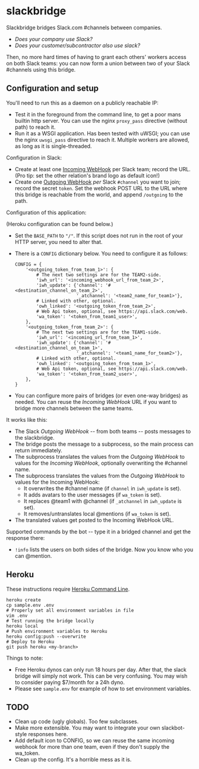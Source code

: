 slackbridge
===========

Slackbridge bridges Slack.com #channels between companies.

  * _Does your company use Slack?_
  * _Does your customer/subcontractor also use slack?_

Then, no more hard times of having to grant each others' workers access
on both Slack teams: you can now form a union between two of your Slack
\#channels using this bridge.


Configuration and setup
-----------------------

You'll need to run this as a daemon on a publicly reachable IP:

  * Test it in the foreground from the command line, to get a poor mans
    builtin http server. You can use the nginx `proxy_pass` directive
    (without path) to reach it.
  * Run it as a WSGI application. Has been tested with uWSGI; you can
    use the nginx `uwsgi_pass` directive to reach it. Multiple workers
    are allowed, as long as it is single-threaded.

Configuration in Slack:

  * Create at least one
    [Incoming WebHook](https://my.slack.com/services/new/incoming-webhook)
    per Slack team; record the URL.
    (Pro tip: set the other relation's brand logo as default icon!)
  * Create one
    [Outgoing WebHook](https://my.slack.com/services/new/outgoing-webhook)
    _per_ Slack `#channel` you want to join;
    record the secret `token`. Set the webhook POST URL to the URL where
    this bridge is reachable from the world, and append `/outgoing` to
    the path.

Configuration of this application:

(Heroku configuration can be found below.)

  * Set the `BASE_PATH` to `"/"`. If this script does not run in the root of
    your HTTP server, you need to alter that.
  * There is a `CONFIG` dictionary below. You need to configure it as
    follows:

        CONFIG = {
            '<outgoing_token_from_team_1>': {
                # The next two settings are for the TEAM2-side.
                'iwh_url': '<incoming_webhook_url_from_team_2>',
                'iwh_update': {'channel': '#<destination_channel_on_team_2>',
                               '_atchannel': '<team2_name_for_team1>'},
                # Linked with other, optional.
                'owh_linked': '<outgoing_token_from_team_2>',
                # Web Api token, optional, see https://api.slack.com/web.
                'wa_token': '<token_from_team1_user>',
            },
            '<outgoing_token_from_team_2>': {
                # The next two settings are for the TEAM1-side.
                'iwh_url': '<incoming_url_from_team_1>',
                'iwh_update': {'channel': '#<destination_channel_on_team_1>',
                               '_atchannel': '<team1_name_for_team2>'},
                # Linked with other, optional.
                'owh_linked': '<outgoing_token_from_team_1>',
                # Web Api token, optional, see https://api.slack.com/web.
                'wa_token': '<token_from_team2_user>',
            },
        }

  * You can configure more pairs of bridges (or even one-way bridges) as
    needed. You can reuse the _Incoming WebHook_ URL if you want to bridge
    more channels between the same teams.

It works like this:

  * The Slack _Outgoing WebHook_ -- from both teams -- posts messages to
    the slackbridge.
  * The bridge posts the message to a subprocess, so the main process
    can return immediately.
  * The subprocess translates the values from the _Outgoing WebHook_ to
    values for the _Incoming WebHook_, optionally overwriting the
    #channel name.
  * The subprocess translates the values from the _Outgoing WebHook_ to
    values for the Incoming WebHook:
    - It overwrites the #channel name (if `channel` in `iwh_update` is
      set).
    - It adds avatars to the user messages (if `wa_token` is set).
    - It replaces @team1 with @channel (if `_atchannel` in `iwh_update`
      is set).
    - It removes/untranslates local @mentions (if `wa_token` is set).
  * The translated values get posted to the Incoming WebHook URL.

Supported commands by the bot -- type it in a bridged channel and get
the response there:

  * `!info` lists the users on both sides of the bridge. Now you know
    who you can @mention.


Heroku
------

These instructions require [Heroku Command
Line](https://devcenter.heroku.com/articles/heroku-command-line).

```
heroku create
cp sample.env .env
# Properly set all environment variables in file
vim .env
# Test running the bridge locally
heroku local
# Push environment variables to Heroku
heroku config:push --overwrite
# Deploy to Heroku
git push heroku <my-branch>
```

Things to note:

  * Free Heroku dynos can only run 18 hours per day. After that, the
    slack bridge will simply not work. This can be very confusing. You
    may wish to consider paying $7/month for a 24h dyno.
  * Please see `sample.env` for example of how to set environment
    variables.


TODO
----

  * Clean up code (ugly globals). Too few subclasses.
  * Make more extensible. You may want to integrate your own
    slackbot-style responses here.
  * Add default icon to CONFIG, so we can reuse the same incoming
    webhook for more than one team, even if they don't supply the
    wa_token.
  * Clean up the config. It's a horrible mess as it is.
